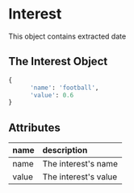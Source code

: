 # Interest
This object contains extracted date
 
## The Interest Object

```python
{
      'name': 'football', 
      'value': 0.6
}
```

## Attributes

| name | description |
| :--- | :--- |
| name | The interest's name |
| value | The interest's value |
